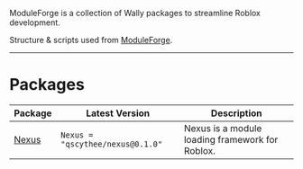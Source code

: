ModuleForge is a collection of Wally packages to streamline Roblox development.

Structure & scripts used from [ModuleForge](https://qscythee.github.io/qscythee/ModuleForge/).

---

# Packages

| Package | Latest Version | Description |
|---------|----------------|-------------|
| [Nexus](https://raild3x.github.io/ModuleForge/api/Nexus) | `Nexus = "qscythee/nexus@0.1.0"` | Nexus is a module loading framework for Roblox. |
